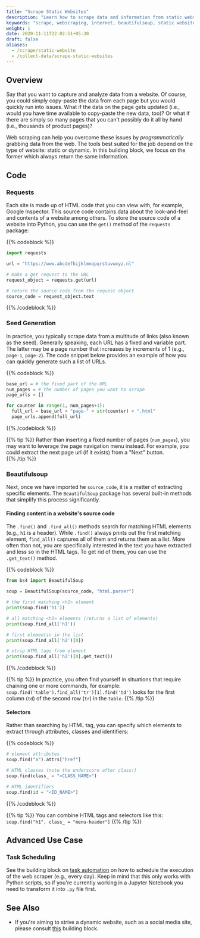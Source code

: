 ```yaml
---
title: "Scrape Static Websites"
description: "Learn how to scrape data and information from static websites."
keywords: "scrape, webscraping, internet, beautifulsoup, static website"
weight: 1
date: 2020-11-11T22:02:51+05:30
draft: false
aliases:
  - /scrape/static-website
  - /collect-data/scrape-static-websites
---
```


## Overview
Say that you want to capture and analyze data from a website. Of course, you could simply copy-paste the data from each page but you would quickly run into issues. What if the data on the page gets updated (i.e., would you have time available to copy-paste the new data, too)? Or what if there are simply so many pages that you can't possibly do it all by hand (i.e., thousands of product pages)?

Web scraping can help you overcome these issues by *programmatically* grabbing data from the web. The tools best suited for the job depend on the type of website: static or dynamic. In this building block, we focus on the former which always return the same information. 

## Code

### Requests
Each site is made up of HTML code that you can view with, for example, Google Inspector. This source code contains data about the look-and-feel and contents of a website among others. To store the source code of a website into Python, you can use the `get()` method of the `requests` package:

{{% codeblock %}}

```python
import requests

url = "https://www.abcdefhijklmnopqrstuvwxyz.nl"

# make a get request to the URL
request_object = requests.get(url)

# return the source code from the request object
source_code = request_object.text
```
{{% /codeblock %}}

### Seed Generation
In practice, you typically scrape data from a multitude of links (also known as the seed). Generally speaking, each URL has a fixed and variable part. The latter may be a page number that increases by increments of 1 (e.g., `page-1`, `page-2`). The code snippet below provides an example of how you can quickly generate such a list of URLs.

{{% codeblock %}}
```Python
base_url = # the fixed part of the URL 
num_pages = # the number of pages you want to scrape
page_urls = []

for counter in range(1, num_pages+1):
  full_url = base_url + "page-" + str(counter) + ".html"
  page_urls.append(full_url)
```
{{% /codeblock %}}

{{% tip %}}
Rather than inserting a fixed number of pages (`num_pages`), you may want to leverage the page navigation menu instead. For example, you could extract the next page url (if it exists) from a "Next" button.  
{{% /tip %}}


### Beautifulsoup

Next, once we have imported he `source_code`, it is a matter of extracting specific elements. The `BeautifulSoup` package has several built-in methods that simplify this process significantly. 

#### Finding content in a website's source code
The `.find()` and `.find_all()` methods search for matching HTML elements (e.g., `h1` is a header). While `.find()` always prints out the first matching element, `find_all()` captures all of them and returns them as a list. More often than not, you are specifically interested in the text you have extracted and less so in the HTML tags. To get rid of them, you can use the `.get_text()` method.

{{% codeblock %}}
```Python
from bs4 import BeautifulSoup

soup = BeautifulSoup(source_code, "html.parser")

# the first matching <h1> element
print(soup.find('h1'))

# all matching <h2> elements (returns a list of elements)
print(soup.find_all('h1'))

# first elementin in the list
print(soup.find_all('h2')[0])

# strip HTML tags from element
print(soup.find_all('h2')[0].get_text())
```
{{% /codeblock %}}


{{% tip %}}
In practice, you often find yourself in situations that require chaining one or more commands, for example: `soup.find('table').find_all('tr')[1].find('td')` looks for the first column (`td`) of the second row (`tr`) in the `table`.
{{% /tip %}}

#### Selectors
Rather than searching by HTML tag, you can specify which elements to extract through attributes, classes and identifiers:

{{% codeblock %}}
```Python
# element attributes
soup.find("a").attrs["href"]

# HTML classes (note the underscore after class!)
soup.find(class_ = "<CLASS_NAME>")

# HTML identifiers
soup.find(id = "<ID_NAME>")
```
{{% /codeblock %}}

{{% tip %}}
You can combine HTML tags and selectors like this:   
```soup.find("h1", class_ = "menu-header"]```
{{% /tip %}}


## Advanced Use Case

### Task Scheduling
See the building block on [task automation](http://tilburgsciencehub.com/building-blocks/automate-and-execute-your-work/automate-your-workflow/task-scheduling/) on how to schedule the execution of the web scraper (e.g., every day). Keep in mind that this only works with Python scripts, so if you're currently working in a Jupyter Notebook you need to transform it into `.py` file first.


## See Also
* If you're aiming to strive a dynamic website, such as a social media site, please consult [this](https://tilburgsciencehub.com/building-blocks/scrape/dynamic-website) building block.


